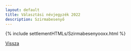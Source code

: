 ```yaml
---
layout: default
title: Választási névjegyzék 2022
description: Szirmabesenyő
---
```


{% include settlementHTMLs/Szirmabesenyooxx.html %}

[Vissza](./)